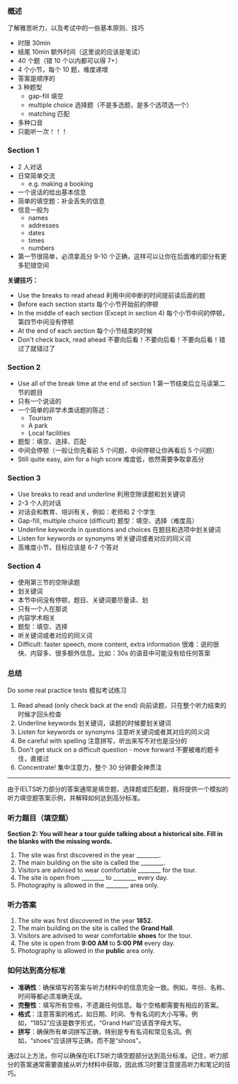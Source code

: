 ### 概述

了解雅思听力，以及考试中的一些基本原则、技巧

-   时限 30min
-   结尾 10min 额外时间（这里说的应该是笔试）
-   40 个题（错 10 个以内都可以得 7+）
-   4 个小节，每个 10 题，难度递增
-   答案是顺序的
-   3 种题型
    -   gap-fill 填空
    -   multiple choice 选择题（不是多选题，是多个选项选一个）
    -   matching 匹配
-   多种口音
-   只能听一次！！！

### Section 1

-   2 人对话
-   日常简单交流
    -   e.g. making a booking
-   一个说话的给出基本信息
-   简单的填空题：补全丢失的信息
-   信息一般为
    -   names
    -   addresses
    -   dates
    -   times
    -   numbers
-   第一节很简单，必须拿高分 9-10 个正确，这样可以让你在后面难的部分有更多犯错空间

**关键技巧：**

-   Use the breaks to read ahead 利用中间中断的时间提前读后面的题
-   Before each section starts 每个小节开始前的停顿
-   In the middle of each section (Except in section 4) 每个小节中间的停顿，第四节中间没有停顿
-   At the end of each section 每个小节结束的时候
-   Don't check back, read ahead 不要向后看！不要向后看！不要向后看！错过了就错过了

### Section 2

-   Use all of the break time at the end of section 1 第一节结束后立马读第二节的题目
-   只有一个说话的
-   一个简单的非学术类话题的陈述：
    -   Tourism
    -   A park
    -   Local facilities
-   题型：填空、选择、匹配
-   中间会停顿（一般让你先看前 5 个问题，中间停顿让你再看后 5 个问题）
-   Still quite easy, aim for a high score 难度低，依然需要争取拿高分

### Section 3

-   Use breaks to read and underline 利用空隙读题和划关键词
-   2-3 个人的对话
-   对话会和教育、培训有关，例如：老师和 2 个学生
-   Gap-fill, multiple choice (difficult) 题型：填空、选择（难度高）
-   Underline keywords in questions and choices 在题目和选项中划关键词
-   Listen for keywords or synonyms 听关键词或者对应的同义词
-   高难度小节，目标应该是 6-7 个答对

### Section 4

-   使用第三节的空隙读题
-   划关键词
-   本节中间没有停顿，题目、关键词要尽量读、划
-   只有一个人在那说
-   内容学术相关
-   题型：填空、选择
-   听关键词或者对应的同义词
-   Difficult: faster speech, more content, extra information 很难：说的很快、内容多、很多额外信息。比如：30s 的语音中可能没有给任何答案

### 总结

Do some real practice tests 模拟考试练习

1.  Read ahead (only check back at the end) 向前读题，只在整个听力结束的时候才回头检查
2.  Underline keywords 划关键词，读题的时候要划关键词
3.  Listen for keywords or synonyms 注意听关键词或者其对应的同义词
4.  Be careful with spelling 注意拼写，听出来写不对也是没分的
5.  Don’t get stuck on a difficult question - move forward 不要被难的题卡住，直接过
6.  Concentrate! 集中注意力，整个 30 分钟要全神贯注



---
由于IELTS听力部分的答案通常是填空题、选择题或匹配题，我将提供一个模拟的听力填空题答案示例，并解释如何达到高分标准。

### 听力题目（填空题）

**Section 2: You will hear a tour guide talking about a historical site. Fill in the blanks with the missing words.**

1. The site was first discovered in the year ________.
2. The main building on the site is called the ________.
3. Visitors are advised to wear comfortable ________ for the tour.
4. The site is open from ________ to ________ every day.
5. Photography is allowed in the ________ area only.

### 听力答案

1. The site was first discovered in the year **1852**.
2. The main building on the site is called the **Grand Hall**.
3. Visitors are advised to wear comfortable **shoes** for the tour.
4. The site is open from **9:00 AM** to **5:00 PM** every day.
5. Photography is allowed in the **public** area only.

### 如何达到高分标准

- **准确性**：确保填写的答案与听力材料中的信息完全一致。例如，年份、名称、时间等都必须准确无误。
- **完整性**：填写所有空格，不遗漏任何信息。每个空格都需要有相应的答案。
- **格式**：注意答案的格式，如日期、时间、专有名词的大小写等。例如，“1852”应该是数字形式，“Grand Hall”应该首字母大写。
- **拼写**：确保所有单词拼写正确，特别是专有名词和常见名词。例如，“shoes”应该拼写正确，而不是“shoos”。

通过以上方法，你可以确保在IELTS听力填空题部分达到高分标准。记住，听力部分的答案通常需要直接从听力材料中获取，因此练习时要注意提高听力和笔记的技巧。